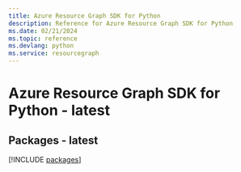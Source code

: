 ```yaml
---
title: Azure Resource Graph SDK for Python
description: Reference for Azure Resource Graph SDK for Python
ms.date: 02/21/2024
ms.topic: reference
ms.devlang: python
ms.service: resourcegraph
---
```

# Azure Resource Graph SDK for Python - latest
## Packages - latest
[!INCLUDE [packages](resource-graph-index.md)]